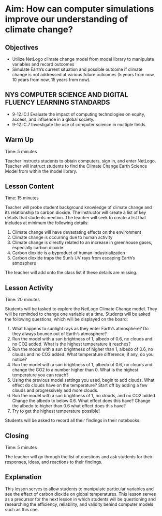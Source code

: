 
# Aim: How can computer simulations improve our understanding of climate change?

## Objectives

- Utilize NetLogo climate change model from model library to manipulate variables and record outcomes
- Simulate Earth’s current situation and possible outcome if climate change is not addressed at various future outcomes (5 years from now, 10 years from now, 15 years from now).

## **NYS COMPUTER SCIENCE AND DIGITAL FLUENCY LEARNING STANDARDS**
- 9-12.IC.1 Evaluate the impact of computing technologies on equity, access, and influence in a global society.
- 9-12.IC.7 Investigate the use of computer science in multiple fields.
## Warm Up

Time: 5 minutes

Teacher instructs students to obtain computers, sign in, and enter NetLogo. Teacher will instruct students to find the Climate Change Earth Science Model from within the model library.

## Lesson Content

Time: 15 minutes

Teacher will probe student background knowledge of climate change and its relationship to carbon dioxide. The instructor will create a list of key details that students mention. The teacher will seek to create a list that includes at minimum the following details:

1. Climate change will have devastating effects on the environment
2. Climate change is occurring due to human activity
3. Climate change is directly related to an increase in greenhouse gases, especially carbon dioxide
4. Carbon dioxide is a byproduct of human industrialization
5. Carbon dioxide traps the Sun’s UV rays from escaping Earth’s atmosphere

The teacher will add onto the class list if these details are missing. 

## Lesson Activity

Time: 20 minutes

Students will be tasked to explore the NetLogo Climate Change model. They will be reminded to change one variable at a time. Students will be asked the following questions, which will be displayed on the board:

1. What happens to sunlight rays as they enter Earth’s atmosphere? Do they always bounce out of Earth’s atmosphere?
2. Run the model with a sun brightness of 1, albedo of 0.6, no clouds and no CO2 added. What is the highest temperature it reaches?
3. Run the model with a sun brightness of higher than 1, albedo of 0.6, no clouds and no CO2 added. What temperature difference, if any, do you notice?
4. Run the model with a sun brightness of 1, albedo of 0.6, no clouds and change the CO2 to a number higher than 0. What is the highest temperature you can reach?
5. Using the previous model settings you used, begin to add clouds. What effect do clouds have on the temperature? Start off by adding a few clouds and progressively add more clouds.
6. Run the model with a sun brightness of 1, no clouds, and no CO2 added. Change the albedo to below 0.6. What effect does this have? Change the albedo to higher than 0.6 what effect does this have?
7. Try to get the highest temperature possible!

Students will be asked to record all their findings in their notebooks.

## Closing

Time: 5 minutes

The teacher will go through the list of questions and ask students for their responses, ideas, and reactions to their findings. 

## Explanation

This lesson serves to allow students to manipulate particular variables and see the effect of carbon dioxide on global temperatures. This lesson serves as a precursor for the next lesson in which students will be questioning and researching the efficiency, reliability, and validity behind computer models such as this one.
